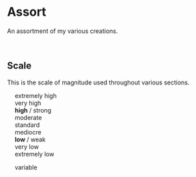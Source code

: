 # Assort

An assortment of my various creations.


<br>


## Scale

This is the scale of magnitude used throughout various sections.

&emsp; extremely high  
&emsp; very high  
&emsp; **high** / strong  
&emsp; moderate  
&emsp; standard  
&emsp; mediocre  
&emsp; **low** / weak  
&emsp; very low  
&emsp; extremely low

&emsp; variable
